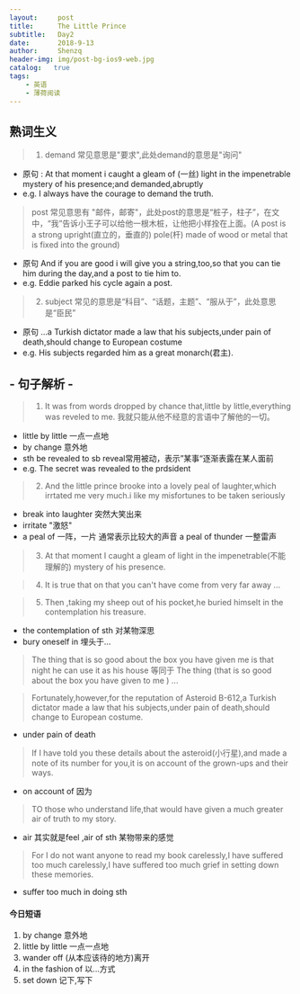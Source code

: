 ```yaml
---
layout:     post
title:      The Little Prince
subtitle:   Day2
date:       2018-9-13
author:     Shenzq
header-img: img/post-bg-ios9-web.jpg
catalog:   true
tags:
    - 英语
    - 薄荷阅读
---
```


## 熟词生义

> 1. demand 常见意思是"要求",此处demand的意思是"询问"

- 原句 :   At that moment i caught a gleam of (一丝) light in the impenetrable mystery of his presence;and demanded,abruptly
- e.g.  I always have the courage to demand the truth.

> post 常见意思有 "邮件，邮寄"，此处post的意思是“桩子，柱子”，在文中，“我”告诉小王子可以给他一根木桩，让他把小样拴在上面。(A post is a strong upright(直立的，垂直的) pole(杆) made of wood or metal that is fixed into the ground)

- 原句 And if you are good i will give you a string,too,so that you can tie him during the day,and a post to tie him to.
- e.g. Eddie parked his cycle again a post.

> 2. subject 常见的意思是“科目”、“话题，主题”、“服从于”，此处意思是“臣民”

- 原句  ...a Turkish dictator made a law that his subjects,under pain of death,should change to European costume
- e.g. His subjects regarded him as a great monarch(君主).


## - 句子解析 -

> 1. It was from words dropped by chance that,little by little,everything was reveled to me. 我就只能从他不经意的言语中了解他的一切。

- little by little 一点一点地
- by change 意外地
- sth be revealed to sb reveal常用被动，表示”某事“逐渐表露在某人面前
- e.g.  The secret was revealed to the prdsident

> 2. And the little prince brooke into a lovely peal of laughter,which irrtated me very much.i like my misfortunes to be taken seriously

- break into laughter 突然大笑出来
- irritate "激怒"
- a peal of 一阵，一片  通常表示比较大的声音 a peal of thunder 一整雷声

> 3. At that moment I caught a gleam of light in the impenetrable(不能理解的) mystery of his presence.

> 4. It is true that on that you can't have come from very far away ...

> 5. Then ,taking my sheep out of his pocket,he buried himselt in the contemplation his treasure.

- the contemplation of sth 对某物深思
- bury oneself in 埋头于...

> The thing that is so good about the box you have given me is that night he can use it as his house 
等同于 The thing (that is so good about the box you have given to me ) ... 

> Fortunately,however,for the reputation of Asteroid B-612,a Turkish dictator made a law that his subjects,under pain of death,should change to European costume.

- under pain of death

> If I have told you these details about the asteroid(小行星),and made a note of its number for you,it is on account of the grown-ups and their ways.

- on account of 因为  

> TO those who understand life,that would have given  a much greater air of truth to my story.

- air 其实就是feel ,air of sth 某物带来的感觉

> For I do not want anyone to read my book carelessly,I have suffered too much carelessly,I have suffered too much grief in setting down these memories.

- suffer too much in doing sth


#### 今日短语

1. by change 意外地
2. little by little 一点一点地
3. wander off (从本应该待的地方)离开
4. in the fashion of 以...方式
5. set down 记下,写下


